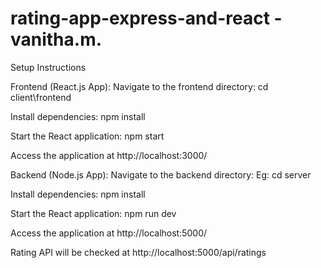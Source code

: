 # rating-app-express-and-react - vanitha.m. 
Setup Instructions

Frontend (React.js App):
Navigate to the frontend directory: cd client\frontend

Install dependencies: npm install

Start the React application: npm start

Access the application at http://localhost:3000/


Backend (Node.js App):
Navigate to the backend directory: Eg:  cd server

Install dependencies: npm install

Start the React application: npm run dev

Access the application at http://localhost:5000/

Rating API will be checked at http://localhost:5000/api/ratings
